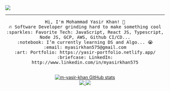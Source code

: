 <img src='./assets/BannerYasir.png'/>
 <!-- ![A test image]<img src="https://drive.google.com/file/d/1LpW6J9iQ_rU7LBs1JVgjKFqTRHGqVQJI/view?usp=sharing"/> -->
 
 
 <hr></hr>
<p align="center">
  <samp>
    Hi, I'm Mohammad Yasir Khan! 👋 <br>
    🔥 Software Developer grinding hard to make something cool  <br>
    :sparkles: Favorite Tech: JavaScript, React JS, Typescript, Node JS, GCP, AWS, Github CI/CD... <br>
    :notebook: I’m currently learning DS and Algo... 😭  <br>
    :email:	myasirkhan575@gmail.com <br>
    :art: Portfolio: https://yasir-portfolio.netlify.app/ <br>
    :briefcase: LinkedIn: http://www.linkedin.com/in/myasirkhan575 <br>
                <!-- Twitter: https://twitter.com/saadpastadev?lang=en -->
  </samp>
  

<!-- <a href="https://github.com/m-yasir-khan"><img src="https://activity-graph.herokuapp.com/graph?username=m-yasir-khan&bg_color=000000&color=ffc001&line=84cc16&point=ffc001&area_color=000000&area=true&hide_border=true&custom_title=GitHub%20Commits%20Graph" alt="GitHub Commits Graph" /></a> -->
</p>
<p align="center">
<br/>
  <a href="https://github.com/m-yasir-khan">
  <img src="https://github-readme-stats.vercel.app/api?username=m-yasir-khan&count_private=true&show_icons=true&hide=&title_color=ffc001&text_color=ffc001&icon_color=84cc16&bg_color=000000&hide_border=true&show_icons=true" alt="m-yasir-khan GitHub stats" />
  </a>
  <br/>

  <a href="https://github.com/m-yasir-khan">
  <img src="https://github-readme-streak-stats.herokuapp.com/?user=m-yasir-khan&stroke=ffc001&background=000000&ring=ffc001&fire=ffc001&currStreakNum=ffc001&currStreakLabel=ffc001&sideNums=ffc001&sideLabels=ffc001&dates=ffc001&hide_border=true" />
  </a>
  <a href="https://github.com/m-yasir-khan"> <img src="https://github-readme-stats.vercel.app/api/top-langs/?username=m-yasir-khan&layout=compact&count_private=true&show_icons=true&hide=&title_color=ffc001&text_color=ffc001&icon_color=84cc16&bg_color=000000&hide_border=true&show_icons=true&width=500" />
  </a>
  </p>


